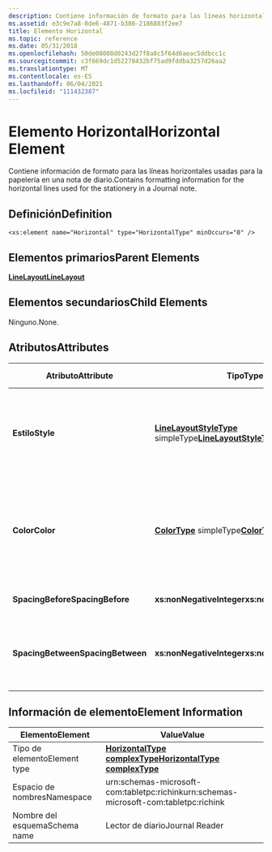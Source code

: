 ```yaml
---
description: Contiene información de formato para las líneas horizontales usadas para la papelería en una nota de diario.
ms.assetid: e3c9e7a8-8de6-4871-b386-2186883f2ee7
title: Elemento Horizontal
ms.topic: reference
ms.date: 05/31/2018
ms.openlocfilehash: 50de08008d0243d27f8a8c5f64d6aeac5ddbcc1c
ms.sourcegitcommit: c3f669dc1d52278432bf75ad9fddba3257d26aa2
ms.translationtype: MT
ms.contentlocale: es-ES
ms.lasthandoff: 06/04/2021
ms.locfileid: "111432387"
---
```

# <a name="horizontal-element"></a><span data-ttu-id="094ab-103">Elemento Horizontal</span><span class="sxs-lookup"><span data-stu-id="094ab-103">Horizontal Element</span></span>

<span data-ttu-id="094ab-104">Contiene información de formato para las líneas horizontales usadas para la papelería en una nota de diario.</span><span class="sxs-lookup"><span data-stu-id="094ab-104">Contains formatting information for the horizontal lines used for the stationery in a Journal note.</span></span>

## <a name="definition"></a><span data-ttu-id="094ab-105">Definición</span><span class="sxs-lookup"><span data-stu-id="094ab-105">Definition</span></span>

``` syntax
<xs:element name="Horizontal" type="HorizontalType" minOccurs="0" />
```

## <a name="parent-elements"></a><span data-ttu-id="094ab-106">Elementos primarios</span><span class="sxs-lookup"><span data-stu-id="094ab-106">Parent Elements</span></span>

[<span data-ttu-id="094ab-107">**LineLayout**</span><span class="sxs-lookup"><span data-stu-id="094ab-107">**LineLayout**</span></span>](linelayout-element.md)

## <a name="child-elements"></a><span data-ttu-id="094ab-108">Elementos secundarios</span><span class="sxs-lookup"><span data-stu-id="094ab-108">Child Elements</span></span>

<span data-ttu-id="094ab-109">Ninguno.</span><span class="sxs-lookup"><span data-stu-id="094ab-109">None.</span></span>

## <a name="attributes"></a><span data-ttu-id="094ab-110">Atributos</span><span class="sxs-lookup"><span data-stu-id="094ab-110">Attributes</span></span>



<table>
<colgroup>
<col style="width: 20%" />
<col style="width: 20%" />
<col style="width: 20%" />
<col style="width: 20%" />
<col style="width: 20%" />
</colgroup>
<thead>
<tr class="header">
<th><span data-ttu-id="094ab-111">Atributo</span><span class="sxs-lookup"><span data-stu-id="094ab-111">Attribute</span></span></th>
<th><span data-ttu-id="094ab-112">Tipo</span><span class="sxs-lookup"><span data-stu-id="094ab-112">Type</span></span></th>
<th><span data-ttu-id="094ab-113">Requerido</span><span class="sxs-lookup"><span data-stu-id="094ab-113">Required</span></span></th>
<th><span data-ttu-id="094ab-114">Descripción</span><span class="sxs-lookup"><span data-stu-id="094ab-114">Description</span></span></th>
<th><span data-ttu-id="094ab-115">Valores posibles</span><span class="sxs-lookup"><span data-stu-id="094ab-115">Possible Values</span></span></th>
</tr>
</thead>
<tbody>
<tr class="odd">
<td><span data-ttu-id="094ab-116"><strong>Estilo</strong></span><span class="sxs-lookup"><span data-stu-id="094ab-116"><strong>Style</strong></span></span></td>
<td><span data-ttu-id="094ab-117"><a href="linelayoutstyletype-simple-type.md"><strong>LineLayoutStyleType</strong></a> simpleType</span><span class="sxs-lookup"><span data-stu-id="094ab-117"><a href="linelayoutstyletype-simple-type.md"><strong>LineLayoutStyleType</strong></a> simpleType</span></span></td>
<td><span data-ttu-id="094ab-118">Requerido</span><span class="sxs-lookup"><span data-stu-id="094ab-118">Required</span></span></td>
<td><span data-ttu-id="094ab-119">Especifica el tipo de línea que se va a dibujar.</span><span class="sxs-lookup"><span data-stu-id="094ab-119">Specifies the type of line to be drawn.</span></span></td>
<td><ul>
<li><span data-ttu-id="094ab-120">Ninguno</span><span class="sxs-lookup"><span data-stu-id="094ab-120">None</span></span></li>
<li><span data-ttu-id="094ab-121">Sólido</span><span class="sxs-lookup"><span data-stu-id="094ab-121">Solid</span></span></li>
<li><span data-ttu-id="094ab-122">Guión</span><span class="sxs-lookup"><span data-stu-id="094ab-122">Dash</span></span></li>
<li><span data-ttu-id="094ab-123">Punto</span><span class="sxs-lookup"><span data-stu-id="094ab-123">Dot</span></span></li>
<li><span data-ttu-id="094ab-124">DashDot</span><span class="sxs-lookup"><span data-stu-id="094ab-124">DashDot</span></span></li>
<li><span data-ttu-id="094ab-125">DashDotDot</span><span class="sxs-lookup"><span data-stu-id="094ab-125">DashDotDot</span></span></li>
<li><span data-ttu-id="094ab-126">Double</span><span class="sxs-lookup"><span data-stu-id="094ab-126">Double</span></span></li>
</ul></td>
</tr>
<tr class="even">
<td><span data-ttu-id="094ab-127"><strong>Color</strong></span><span class="sxs-lookup"><span data-stu-id="094ab-127"><strong>Color</strong></span></span></td>
<td><span data-ttu-id="094ab-128"><a href="colortype-simple-type.md"><strong>ColorType</strong></a> simpleType</span><span class="sxs-lookup"><span data-stu-id="094ab-128"><a href="colortype-simple-type.md"><strong>ColorType</strong></a> simpleType</span></span></td>
<td><span data-ttu-id="094ab-129">Opcionales</span><span class="sxs-lookup"><span data-stu-id="094ab-129">Optional</span></span></td>
<td><span data-ttu-id="094ab-130">Color del elemento.</span><span class="sxs-lookup"><span data-stu-id="094ab-130">Color of the element.</span></span></td>
<td><span data-ttu-id="094ab-131">Valor RGB hexadecimal.</span><span class="sxs-lookup"><span data-stu-id="094ab-131">A hexadecimal RGB value.</span></span> <span data-ttu-id="094ab-132">Coincide con la siguiente expresión regular: #[0-9a-zA-Z] {6} .</span><span class="sxs-lookup"><span data-stu-id="094ab-132">Matches the following regular expression: #[0-9a-zA-Z]{6}.</span></span> <span data-ttu-id="094ab-133">Por ejemplo, #4a79B5.</span><span class="sxs-lookup"><span data-stu-id="094ab-133">For example, #4a79B5.</span></span><br/></td>
</tr>
<tr class="odd">
<td><span data-ttu-id="094ab-134"><strong>SpacingBefore</strong></span><span class="sxs-lookup"><span data-stu-id="094ab-134"><strong>SpacingBefore</strong></span></span></td>
<td><span data-ttu-id="094ab-135"><strong>xs:nonNegativeInteger</strong></span><span class="sxs-lookup"><span data-stu-id="094ab-135"><strong>xs:nonNegativeInteger</strong></span></span></td>
<td><span data-ttu-id="094ab-136">Opcionales</span><span class="sxs-lookup"><span data-stu-id="094ab-136">Optional</span></span></td>
<td><span data-ttu-id="094ab-137">Espaciado delante del elemento.</span><span class="sxs-lookup"><span data-stu-id="094ab-137">Spacing before the element.</span></span></td>
<td><span data-ttu-id="094ab-138">Cualquier entero no negativo.</span><span class="sxs-lookup"><span data-stu-id="094ab-138">Any non-negative integer.</span></span></td>
</tr>
<tr class="even">
<td><span data-ttu-id="094ab-139"><strong>SpacingBetween</strong></span><span class="sxs-lookup"><span data-stu-id="094ab-139"><strong>SpacingBetween</strong></span></span></td>
<td><span data-ttu-id="094ab-140"><strong>xs:nonNegativeInteger</strong></span><span class="sxs-lookup"><span data-stu-id="094ab-140"><strong>xs:nonNegativeInteger</strong></span></span></td>
<td><span data-ttu-id="094ab-141">Opcionales</span><span class="sxs-lookup"><span data-stu-id="094ab-141">Optional</span></span></td>
<td><span data-ttu-id="094ab-142">Espaciado entre este elemento y los elementos circundantes.</span><span class="sxs-lookup"><span data-stu-id="094ab-142">Spacing between this element and surrounding elements.</span></span></td>
<td><span data-ttu-id="094ab-143">Cualquier entero no negativo.</span><span class="sxs-lookup"><span data-stu-id="094ab-143">Any non-negative integer.</span></span></td>
</tr>
</tbody>
</table>



 

## <a name="element-information"></a><span data-ttu-id="094ab-144">Información de elemento</span><span class="sxs-lookup"><span data-stu-id="094ab-144">Element Information</span></span>



|  <span data-ttu-id="094ab-145">Elemento</span><span class="sxs-lookup"><span data-stu-id="094ab-145">Element</span></span>     | <span data-ttu-id="094ab-146">Value</span><span class="sxs-lookup"><span data-stu-id="094ab-146">Value</span></span>                                                     |
|--------------|-------------------------------------------------------------------|
| <span data-ttu-id="094ab-147">Tipo de elemento</span><span class="sxs-lookup"><span data-stu-id="094ab-147">Element type</span></span> | [<span data-ttu-id="094ab-148">**HorizontalType complexType**</span><span class="sxs-lookup"><span data-stu-id="094ab-148">**HorizontalType complexType**</span></span>](horizontaltype-complex-type.md) |
| <span data-ttu-id="094ab-149">Espacio de nombres</span><span class="sxs-lookup"><span data-stu-id="094ab-149">Namespace</span></span>    | <span data-ttu-id="094ab-150">urn:schemas-microsoft-com:tabletpc:richink</span><span class="sxs-lookup"><span data-stu-id="094ab-150">urn:schemas-microsoft-com:tabletpc:richink</span></span>                        |
| <span data-ttu-id="094ab-151">Nombre del esquema</span><span class="sxs-lookup"><span data-stu-id="094ab-151">Schema name</span></span>  | <span data-ttu-id="094ab-152">Lector de diario</span><span class="sxs-lookup"><span data-stu-id="094ab-152">Journal Reader</span></span>                                                    |



 

 

 




